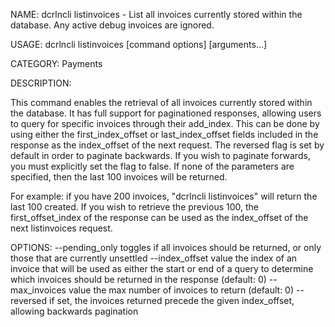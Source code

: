 NAME:
   dcrlncli listinvoices - List all invoices currently stored within the database. Any active debug invoices are ignored.

USAGE:
   dcrlncli listinvoices [command options] [arguments...]

CATEGORY:
   Payments

DESCRIPTION:
   
  This command enables the retrieval of all invoices currently stored
  within the database. It has full support for paginationed responses,
  allowing users to query for specific invoices through their add_index.
  This can be done by using either the first_index_offset or
  last_index_offset fields included in the response as the index_offset of
  the next request. The reversed flag is set by default in order to
  paginate backwards. If you wish to paginate forwards, you must
  explicitly set the flag to false. If none of the parameters are
  specified, then the last 100 invoices will be returned.

  For example: if you have 200 invoices, "dcrlncli listinvoices" will return
  the last 100 created. If you wish to retrieve the previous 100, the
  first_offset_index of the response can be used as the index_offset of
  the next listinvoices request.

OPTIONS:
   --pending_only        toggles if all invoices should be returned, or only those that are currently unsettled
   --index_offset value  the index of an invoice that will be used as either the start or end of a query to determine which invoices should be returned in the response (default: 0)
   --max_invoices value  the max number of invoices to return (default: 0)
   --reversed            if set, the invoices returned precede the given index_offset, allowing backwards pagination
   
